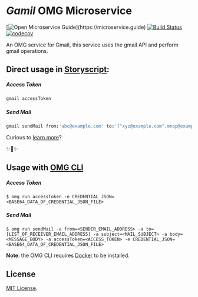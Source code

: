 # _Gamil_ OMG Microservice

[![Open Microservice Guide](https://img.shields.io/badge/OMG%20Enabled-👍-green.svg?)](https://microservice.guide)
[![Build Status](https://travis-ci.com/omg-services/gmail.svg?branch=master)](https://travis-ci.com/omg-services/google-gmail)
[![codecov](https://codecov.io/gh/omg-services/gmail/branch/master/graph/badge.svg)](https://codecov.io/gh/omg-services/gmail)

An OMG service for Gmail, this service uses the gmail API and perform gmail operations.

## Direct usage in [Storyscript](https://storyscript.io/):

##### Access Token
```coffee
gmail accessToken
```
##### Send Mail
```coffee
gmail sendMail from:'abc@example.com' to:'["xyz@example.com",mnop@example.com]' subject:'mail subject' body:'mail body' accessToken:'accessToken'
```

Curious to [learn more](https://docs.storyscript.io/)?

✨🍰✨

## Usage with [OMG CLI](https://www.npmjs.com/package/omg)

##### Access Token
```shell
$ omg run accessToken -e CREDENTIAL_JSON=<BASE64_DATA_OF_CREDENTIAL_JSON_FILE>
```
##### Send Mail
```shell
$ omg run sendMail -a from=<SENDER_EMAIL_ADDRESS> -a to=[LIST_OF_RECEIVER_EMAIL_ADDRESS] -a subject=<MAIL_SUBJECT> -a body=<MESSAGE_BODY> -a accessToken=<ACCESS_TOKEN> -e CREDENTIAL_JSON=<BASE64_DATA_OF_CREDENTIAL_JSON_FILE>
```

**Note**: the OMG CLI requires [Docker](https://docs.docker.com/install/) to be installed.

## License
[MIT License](https://github.com/heaptracetechnology/gmail/blob/master/LICENSE).
